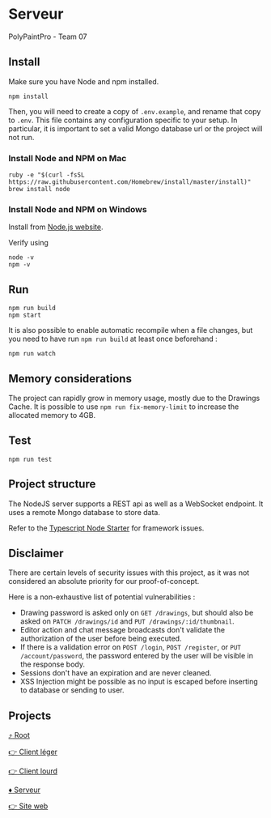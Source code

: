 # Serveur
PolyPaintPro - Team 07

## Install

Make sure you have Node and npm installed.

```
npm install
```

Then, you will need to create a copy of `.env.example`, and rename that copy to `.env`. This file contains any configuration specific to your setup. In particular, it is important to set a valid Mongo database url or the project will not run.


### Install Node and NPM on Mac

```
ruby -e "$(curl -fsSL https://raw.githubusercontent.com/Homebrew/install/master/install)"
brew install node
```

### Install Node and NPM on Windows

Install from [Node.js website](https://nodejs.org/en/).

Verify using

```
node -v
npm -v
```

## Run

```
npm run build
npm start
```

It is also possible to enable automatic recompile when a file changes, but you need to have run `npm run build` at least once beforehand :

```
npm run watch
```

## Memory considerations

The project can rapidly grow in memory usage, mostly due to the Drawings Cache. It is possible to use `npm run fix-memory-limit` to increase the allocated memory to 4GB.

## Test

```
npm run test
```

## Project structure

The NodeJS server supports a REST api as well as a WebSocket endpoint. It uses a remote Mongo database to store data.

Refer to the [Typescript Node Starter](https://github.com/Microsoft/TypeScript-Node-Starter) for framework issues.

## Disclaimer

There are certain levels of security issues with this project, as it was not considered an absolute priority for our proof-of-concept.

Here is a non-exhaustive list of potential vulnerabilities :

- Drawing password is asked only on `GET /drawings`, but should also be asked on `PATCH /drawings/id` and `PUT /drawings/:id/thumbnail`.
- Editor action and chat message broadcasts don't validate the authorization of the user before being executed.
- If there is a validation error on `POST /login`, `POST /register`, or `PUT /account/password`, the password entered by the user will be visible in the response body.
- Sessions don't have an expiration and are never cleaned.
- XSS Injection might be possible as no input is escaped before inserting to database or sending to user.

## Projects

[:arrow_heading_up: Root](../README.md)

[:point_right: Client léger](../client-leger/)

[:point_right: Client lourd](../client-lourd/)

[:diamonds: Serveur](../serveur/)

[:point_right: Site web](../site-web/)

